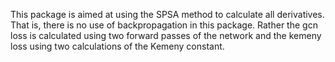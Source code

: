 This package is aimed at using the SPSA method to calculate all derivatives. That is, there is no use of backpropagation in this package. Rather the gcn loss is calculated using two forward passes of the network and the kemeny loss using two calculations of the Kemeny constant. 